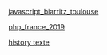 [javascript_biarritz_toulouse](https://github.com/MBenslim/M.B/blob/main/javascript_biarritz_toulouse.csv)

[php_france_2019](https://github.com/MBenslim/M.B/blob/main/php_france_2019.csv)

[history texte](https://github.com/MBenslim/M.B/blob/main/history.txt)
